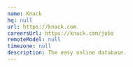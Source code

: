 ```yaml
---
name: Knack
hq: null
url: https://knack.com
careersUrl: https://knack.com/jobs
remoteModel: null
timezone: null
description: The easy online database.
---
```


